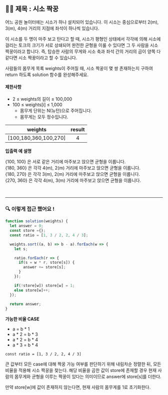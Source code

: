 ## ✍🏻 제목 : 시소 짝꿍
어느 공원 놀이터에는 시소가 하나 설치되어 있습니다. 이 시소는 중심으로부터 2(m), 3(m), 4(m) 거리의 지점에 좌석이 하나씩 있습니다.

이 시소를 두 명이 마주 보고 탄다고 할 때, 시소가 평형인 상태에서 각각에 의해 시소에 걸리는 토크의 크기가 서로 상쇄되어 완전한 균형을 이룰 수 있다면 그 두 사람을 시소 짝꿍이라고 합니다. 즉, 탑승한 사람의 무게와 시소 축과 좌석 간의 거리의 곱이 양쪽 다 같다면 시소 짝꿍이라고 할 수 있습니다.

사람들의 몸무게 목록 weights이 주어질 때, 시소 짝꿍이 몇 쌍 존재하는지 구하여 return 하도록 solution 함수를 완성해주세요.

#### 제한사항
- 2 ≤ weights의 길이 ≤ 100,000
- 100 ≤ weights[i] ≤ 1,000
  - 몸무게 단위는 N(뉴턴)으로 주어집니다.
  - 몸무게는 모두 정수입니다.

|weights|result|
|:------:|:----:|
|[100,180,360,100,270]|4|

**입출력 예 설명**

{100, 100} 은 서로 같은 거리에 마주보고 앉으면 균형을 이룹니다. <br>
{180, 360} 은 각각 4(m), 2(m) 거리에 마주보고 앉으면 균형을 이룹니다. <br>
{180, 270} 은 각각 3(m), 2(m) 거리에 마주보고 앉으면 균형을 이룹니다. <br>
{270, 360} 은 각각 4(m), 3(m) 거리에 마주보고 앉으면 균형을 이룹니다.

</br>

---

### 🔍 이렇게 접근 했어요 !

```javascript
function solution(weights) {
  let answer = 0;
  const store ={};
  const ratio = [1, 3 / 2, 2, 4 / 3];

  weights.sort((a, b) => b - a).forEach(w => {
    let s;

    ratio.forEach(r => {
      if(s = w * r, store[s]) {
        answer += store[s];
      }
    });

    if(!store[w]) store[w] = 1;
    else store[w]++;
  });
  
  return answer;
}
```
**가능한 비율 CASE**

- a = b * 1
- a * 2 = b * 3
- a * 2 = b * 4
- a * 3 = b * 4

`const ratio = [1, 3 / 2, 2, 4 / 3]`

큰 값부터 모든 case에 대해 짝꿍 가능 여부를 판단하기 위해 내림차순 정렬한 뒤, 모든 비율을 적용해 시소 짝꿍을 찾는다. 해당 비율을 곱한 값이 store에 존재할 경우 현재 사람의 몸무게와 균형을 이루는 짝꿍이 있다는 의미이므로 answer에 store[s]를 더한다.

만약 store[w]에 값이 존재하지 않는다면, 현재 사람의 몸무게를 1로 초기화한다.